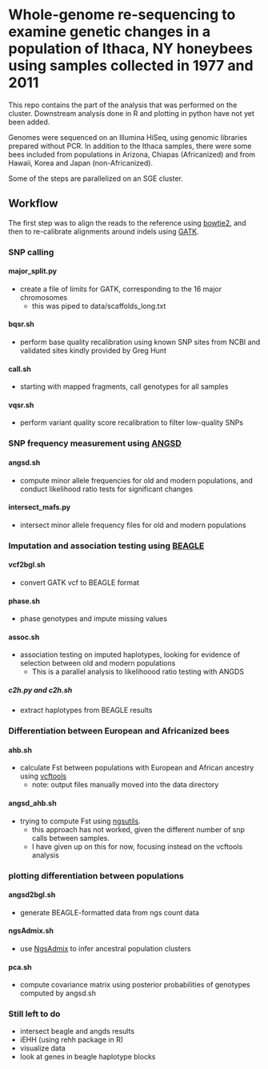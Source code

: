 # Whole-genome re-sequencing to examine genetic changes in a population of Ithaca, NY honeybees using samples collected in 1977 and 2011

This repo contains the part of the analysis that was performed on the cluster. Downstream analysis done in R and plotting in python have not yet been added.

Genomes were sequenced on an Illumina HiSeq, using genomic libraries prepared without PCR. In addition to the Ithaca samples, there were some bees included from populations in Arizona, Chiapas (Africanized) and from Hawaii, Korea and Japan (non-Africanized).

Some of the steps are parallelized on an SGE cluster.

## Workflow
The first step was to align the reads to the reference using [bowtie2](http://bowtie-bio.sourceforge.net/bowtie2/index.shtml), and then to re-calibrate alignments around indels using [GATK](http://www.broadinstitute.org/gatk/gatkdocs/org_broadinstitute_sting_gatk_walkers_variantrecalibration_ApplyRecalibration.html).
### SNP calling
#### major_split.py
- create a file of limits for GATK, corresponding to the 16 major chromosomes
   - this was piped to data/scaffolds_long.txt

#### bqsr.sh
- perform base quality recalibration using known SNP sites from NCBI and validated sites kindly provided by Greg Hunt

#### call.sh
- starting with mapped fragments, call genotypes for all samples

#### vqsr.sh
- perform variant quality score recalibration to filter low-quality SNPs

### SNP frequency measurement using [ANGSD](http://popgen.dk/wiki/index.php/ANGSD)
#### angsd.sh
- compute minor allele frequencies for old and modern populations, and conduct likelihood ratio tests for significant changes

#### intersect_mafs.py
- intersect minor allele frequency files for old and modern populations


### Imputation and association testing using [BEAGLE](http://faculty.washington.edu/browning/beagle/beagle.html)
#### vcf2bgl.sh
- convert GATK vcf to BEAGLE format

#### phase.sh
- phase genotypes and impute missing values

#### assoc.sh
- association testing on imputed haplotypes, looking for evidence of selection between old and modern populations
   - This is a parallel analysis to likelihoood ratio testing with ANGDS

##### c2h.py and c2h.sh
- extract haplotypes from BEAGLE results

### Differentiation between European and Africanized bees 
#### ahb.sh
- calculate Fst between populations with European and African ancestry using [vcftools](http://vcftools.sourceforge.net/options.html)
   - note: output files manually moved into the data directory

#### angsd_ahb.sh
- trying to compute Fst using [ngsutils](https://github.com/ngsutils/ngsutils).
   - this approach has not worked, given the different number of snp calls between samples.
   - I have given up on this for now, focusing instead on the vcftools analysis

### plotting differentiation between populations
#### angsd2bgl.sh
- generate BEAGLE-formatted data from ngs count data

#### ngsAdmix.sh
- use [NgsAdmix](http://www.popgen.dk/software/index.php/NgsAdmix) to infer ancestral population clusters

#### pca.sh
- compute covariance matrix using posterior probabilities of genotypes computed by angsd.sh


### Still left to do
- intersect beagle and angds results
- iEHH (using rehh package in R)
- visualize data
- look at genes in beagle haplotype blocks

